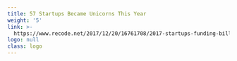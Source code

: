 ```yaml
---
title: 57 Startups Became Unicorns This Year
weight: '5'
link: >-
  https://www.recode.net/2017/12/20/16761708/2017-startups-funding-billion-valuation-company
logo: null
class: logo
---
```


